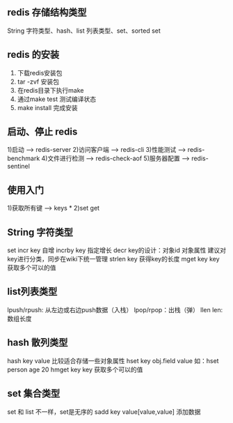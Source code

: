 ## redis 存储结构类型
String 字符类型、hash、list 列表类型、set、sorted set
 
## redis 的安装
1. 下载redis安装包
2. tar -zvf 安装包
3. 在redis目录下执行make 
4. 通过make test 测试编译状态
5. make install 完成安装

## 启动、停止 redis
1)启动 --> redis-server 
2)访问客户端 --> redis-cli
3)性能测试 --> redis-benchmark
4)文件进行检测 --> redis-check-aof 
5)服务器配置 --> redis-sentinel 

## 使用入门
1)获取所有键 --> keys *
2)set get
  ## String 字符类型 
  set <key> <value>
  incr key 自增
  incrby key 指定增长
  decr
  key的设计：对象id 对象属性 建议对key进行分类，同步在wiki下统一管理
  strlen key 获得key的长度
  mget key key 获取多个可以的值
  
  ## list列表类型
  lpush/rpush: 从左边或右边push数据（入栈）
  lpop/rpop：出栈（弹）
  llen len: 数组长度
  
  ## hash 散列类型 
  hash key value 比较适合存储一些对象属性
  hset key obj.field value 如：hset person age 20 
  hmget key key 获取多个可以的值
  
  ## set 集合类型
  set 和 list 不一样，set是无序的
  sadd key value[value,value] 添加数据 